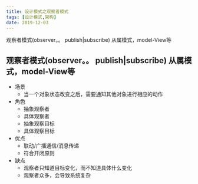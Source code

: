 ```yaml
---
title: 设计模式之观察者模式
tags: [设计模式,架构]
date: 2019-12-03
---
```


观察者模式(observer。。 publish|subscribe) 从属模式，model-View等
<!-- more -->
观察者模式(observer。。 publish|subscribe) 从属模式，model-View等
----
- 场景
  - 当一个对象状态改变之后，需要通知其他对象进行相应的动作
- 角色
  - 抽象观察者
  - 具体观察者
  - 抽象观察目标
  - 具体观察目标
- 优点
  - 联动/广播通信/消息传递
  - 符合开闭原则
- 缺点
  - 观察者只知道目标变化，而不知道具体什么变化
  - 观察者众多，会导致系统复杂